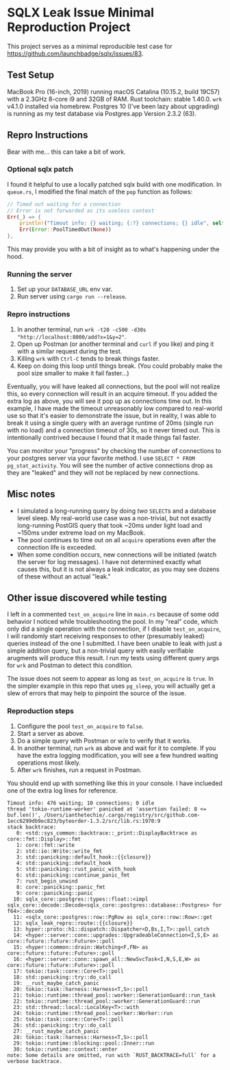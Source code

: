 # SQLX Leak Issue Minimal Reproduction Project

This project serves as a minimal reproducible test case for
https://github.com/launchbadge/sqlx/issues/83.

## Test Setup

MacBook Pro (16-inch, 2019) running macOS Catalina (10.15.2, build 19C57)
with a 2.3GHz 8-core i9 and 32GB of RAM. Rust toolchain: stable 1.40.0.
`wrk` v4.1.0 installed via homebrew. Postgres 10 (I've been lazy about upgrading)
is running as my test database via Postgres.app Version 2.3.2 (63).

## Repro Instructions

Bear with me... this can take a bit of work.

### Optional sqlx patch

I found it helpful to use a locally patched sqlx build with one modification.
In `queue.rs`, I modified the final match of the `pop` function as follows:

```rust
// Timed out waiting for a connection
// Error is not forwarded as its useless context
Err(_) => {
    println!("Timout info: {} waiting; {:?} connections; {} idle", self.waiters.len(), size.current(), self.idle.len());
    Err(Error::PoolTimedOut(None))
},
```

This may provide you with a bit of insight as to what's happening under the hood.

### Running the server

1. Set up your `DATABASE_URL` env var.
1. Run server using `cargo run --release`.

### Repro instructions

1. In another terminal, run `wrk -t20 -c500 -d30s "http://localhost:8000/add?x=1&y=2"`.
1. Open up Postman (or another terminal and `curl` if you like) and ping it with a
similar request during the test.
1. Killing `wrk` with `Ctrl-C` tends to break things faster.
1. Keep on doing this loop until things break. (You could probably make the pool size
smaller to make it fail faster...)

Eventually, you will have leaked all connections, but the pool will not realize this,
so every connection will result in an acquire timeout. If you added the extra log as
above, you will see it pop up as connections time out. In this example, I have made
the timeout unreasonably low compared to real-world use so that it's easier
to demonstrate the issue, but in reality, I was able to break it using a single
query with an average runtime of 20ms (single run with no load) and a connection
timeout of 30s, so it never timed out. This is intentionally contrived because I
found that it made things fail faster.

You can monitor your "progress" by checking the number of connections to your
postgres server via your favorite method. I use `SELECT * FROM pg_stat_activity`.
You will see the number of active connections drop as they are "leaked" and they
will not be replaced by new connections.

## Misc notes

* I simulated a long-running query by doing *two* `SELECT`s and a database level
sleep. My real-world use case was a non-trivial, but not exactly long-running
PostGIS query that took ~20ms under light load and ~150ms under extreme load on my
MacBook.
* The pool continues to time out on all `acquire` operations even after the connection
life is exceeded.
* When some condition occurs, new connections will be initiated (watch the server for
log messages). I have not determined exactly what causes this, but it is not always
a leak indicator, as you may see dozens of these without an actual "leak."

## Other issue discovered while testing

I left in a commented `test_on_acquire` line in `main.rs` because of some odd
behavior I noticed while troubleshooting the pool. In my "real" code, which
only did a single operation with the connection, if I disable `test_on_acquire`,
I will randomly start receiving responses to other (presumably leaked) queries
instead of the one I submitted. I have been unable to leak with just a simple
addition query, but a non-trivial query with easily verifiable arugments
will produce this result. I run my tests using different query args
for `wrk` and Postman to detect this condition.

The issue does not seem to appear as long as `test_on_acquire` is `true`.
In the simpler example in this repo that uses `pg_sleep`, you will actually
get a slew of errors that may help to pinpoint the source of the issue.

### Reproduction steps

1. Configure the pool `test_on_acquire` to `false`.
1. Start a server as above.
1. Do a simple query with Postman or w/e to verify that it works.
1. In another terminal, run `wrk` as above and wait for it to complete.
If you have the extra logging modification, you will see a few hundred
waiting operations most likely.
1. After `wrk` finishes, run a request in Postman.

You should end up with something like this in your console. I have inclueded
one of the extra log lines for reference.

```
Timout info: 476 waiting; 10 connections; 0 idle
thread 'tokio-runtime-worker' panicked at 'assertion failed: 8 <= buf.len()', /Users/ianthetechie/.cargo/registry/src/github.com-1ecc6299db9ec823/byteorder-1.3.2/src/lib.rs:1970:9
stack backtrace:
   0: <std::sys_common::backtrace::_print::DisplayBacktrace as core::fmt::Display>::fmt
   1: core::fmt::write
   2: std::io::Write::write_fmt
   3: std::panicking::default_hook::{{closure}}
   4: std::panicking::default_hook
   5: std::panicking::rust_panic_with_hook
   6: std::panicking::continue_panic_fmt
   7: rust_begin_unwind
   8: core::panicking::panic_fmt
   9: core::panicking::panic
  10: sqlx_core::postgres::types::float::<impl sqlx_core::decode::Decode<sqlx_core::postgres::database::Postgres> for f64>::decode
  11: <sqlx_core::postgres::row::PgRow as sqlx_core::row::Row>::get
  12: sqlx_leak_repro::route::{{closure}}
  13: hyper::proto::h1::dispatch::Dispatcher<D,Bs,I,T>::poll_catch
  14: <hyper::server::conn::upgrades::UpgradeableConnection<I,S,E> as core::future::future::Future>::poll
  15: <hyper::common::drain::Watching<F,FN> as core::future::future::Future>::poll
  16: <hyper::server::conn::spawn_all::NewSvcTask<I,N,S,E,W> as core::future::future::Future>::poll
  17: tokio::task::core::Core<T>::poll
  18: std::panicking::try::do_call
  19: __rust_maybe_catch_panic
  20: tokio::task::harness::Harness<T,S>::poll
  21: tokio::runtime::thread_pool::worker::GenerationGuard::run_task
  22: tokio::runtime::thread_pool::worker::GenerationGuard::run
  23: std::thread::local::LocalKey<T>::with
  24: tokio::runtime::thread_pool::worker::Worker::run
  25: tokio::task::core::Core<T>::poll
  26: std::panicking::try::do_call
  27: __rust_maybe_catch_panic
  28: tokio::task::harness::Harness<T,S>::poll
  29: tokio::runtime::blocking::pool::Inner::run
  30: tokio::runtime::context::enter
note: Some details are omitted, run with `RUST_BACKTRACE=full` for a verbose backtrace.
```
